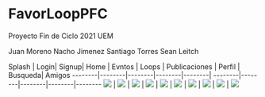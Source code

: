 # FavorLoopPFC
Proyecto Fin de Ciclo 2021 UEM

Juan Moreno
Nacho Jimenez
Santiago Torres
Sean Leitch



Splash | Login| Signup| Home | Evntos | Loops | Publicaciones | Perfil | Busqueda| Amigos
--------|--------|--------|--------|--------|
--------|--------|--------|--------|--------
![](img/splash.jpg) | ![](img/login.jpg) | ![](img/signup.jpg) | ![](img/home.jpg) | ![](img/eventos.jpg)
| ![](img/loops.jpg) | ![](img/publicaciones.jpg) | ![](img/perfil.jpg) | ![](img/busqueda.jpg) | ![](img/amigos.jpg)

